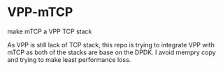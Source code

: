 # VPP-mTCP
make mTCP a VPP TCP stack

As VPP is still lack of TCP stack, this repo is trying to integrate VPP with mTCP as both of the stacks are base on the DPDK. I avoid
mempry copy and trying to make least performance loss.
